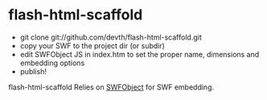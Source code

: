 flash-html-scaffold
===================

* git clone git://github.com/devth/flash-html-scaffold.git
* copy your SWF to the project dir (or subdir)
* edit SWFObject JS in index.htm to set the proper name, dimensions and embedding options
* publish!

flash-html-scaffold Relies on [SWFObject](http://code.google.com/p/swfobject/) for SWF embedding.